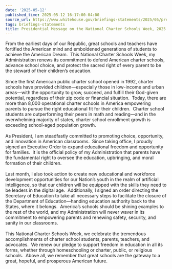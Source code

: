```yaml
---
date: '2025-05-12'
published_time: 2025-05-12 16:17:00-04:00
source_url: https://www.whitehouse.gov/briefings-statements/2025/05/presidential-message-on-the-national-charter-schools-week-2025/
tags: briefings-statements
title: Presidential Message on the National Charter Schools Week, 2025
---
```

 
From the earliest days of our Republic, great schools and teachers have
fortified the American mind and emboldened generations of students to
achieve the American Dream.  This National Charter Schools Week, my
Administration renews its commitment to defend American charter schools,
advance school choice, and protect the sacred right of every parent to
be the steward of their children’s education.  
   
Since the first American public charter school opened in 1992, charter
schools have provided children—especially those in low-income and urban
areas—with the opportunity to grow, succeed, and fulfill their God-given
potential, regardless of their zip code or financial situation.  Today,
there are more than 8,000 operational charter schools in America
empowering parents to pursue the right educational fit for their
children.  Charter school students are outperforming their peers in math
and reading—and in the overwhelming majority of states, charter school
enrollment growth is exceeding school-aged population growth.  
   
As President, I am steadfastly committed to promoting choice,
opportunity, and innovation in American classrooms.  Since taking
office, I proudly signed an Executive Order to expand educational
freedom and opportunity for families.  It is the official policy of my
Administration that parents have the fundamental right to oversee the
education, upbringing, and moral formation of their children.  
   
Last month, I also took action to create new educational and workforce
development opportunities for our Nation’s youth in the realm of
artificial intelligence, so that our children will be equipped with the
skills they need to be leaders in the digital age.  Additionally, I
signed an order directing the Secretary of Education to take all
necessary steps to facilitate the closure of the Department of
Education—handing education authority back to the States, where it
belongs.  America’s schools should be shining examples to the rest of
the world, and my Administration will never waver in its commitment to
empowering parents and renewing safety, security, and sanity in our
classrooms.   
   
This National Charter Schools Week, we celebrate the tremendous
accomplishments of charter school students, parents, teachers, and
advocates.  We renew our pledge to support freedom in education in all
its forms, whether through homeschooling or charter, public, or
religious schools.  Above all, we remember that great schools are the
gateway to a great, hopeful, and prosperous American future.  
